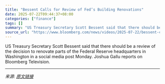 ```yaml
---
title: "Bessent Calls for Review of Fed’s Building Renovations"
date: 2025-07-22T09:44:37+08:00
categories: ["finance"]
tags: []
summary: "US Treasury Secretary Scott Bessent said that there should be a review of the decision to renovate parts of the Federal Reserve headquarters in Washington in a social media post Monday. Joshua Gallu r"
source_url: "https://www.bloomberg.com/news/videos/2025-07-22/bessent-calls-for-review-of-fed-s-building-renovations-mdeclsl9"
---
```


US Treasury Secretary Scott Bessent said that there should be a review of the decision to renovate parts of the Federal Reserve headquarters in Washington in a social media post Monday. Joshua Gallu reports on Bloomberg Television.

---

*来源: [原文链接](https://www.bloomberg.com/news/videos/2025-07-22/bessent-calls-for-review-of-fed-s-building-renovations-mdeclsl9)*
